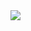 <a href="https://portal.azure.com/#create/Microsoft.Template/uri/https%3A%2F%2Fraw.githubusercontent.com%2Fmtissir%2FAzure-automation%2Fmaster%2FARM%20Templates%2Fadd%20sub%20with%20UDR%20pointing%20to%20NVA%2Fazuredeploy.json" target="_blank">
    <img src="http://azuredeploy.net/deploybutton.png"/>
</a>
